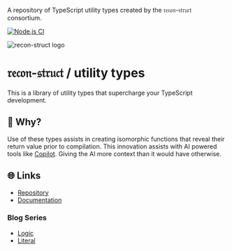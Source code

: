 A repository of TypeScript utility types created by the 𝔯𝔢𝔠𝔬𝔫-𝔰𝔱𝔯𝔲𝔠𝔱 consortium.

[![Node.js CI](https://github.com/recon-struct/utility-types/actions/workflows/node.js.yml/badge.svg)](https://github.com/recon-struct/utility-types/actions/workflows/node.js.yml)

![recon-struct logo](https://avatars.githubusercontent.com/u/168223311?s=300)

# 𝔯𝔢𝔠𝔬𝔫-𝔰𝔱𝔯𝔲𝔠𝔱 / utility types

This is a library of utility types that supercharge your TypeScript development.

## 🤨 Why?

Use of these types assists in creating isomorphic functions that reveal their
return value prior to compilation. This innovation assists with AI powered tools
like [Copilot](https://docs.github.com/en/copilot). Giving the AI more context
than it would have otherwise.

## 🌐 Links

- [Repository](https://github.com/recon-struct/utility-types)
- [Documentation](https://recon-struct.github.io/utility-types)

### Blog Series

- [Logic](https://blog.hox.io/articles/2024-05-01)
- [Literal](https://blog.hox.io/articles/2024-05-06)
